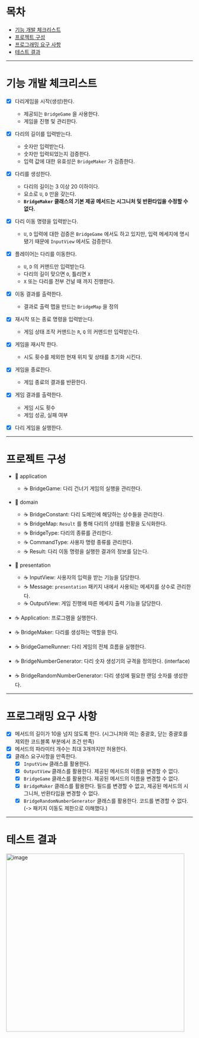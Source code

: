 # 목차
- [기능 개발 체크리스트](#기능-개발-체크리스트)
- [프로젝트 구성](#프로젝트-구성)
- [프로그래밍 요구 사항](#프로그래밍-요구-사항)
- [테스트 결과](#테스트-결과)

---

# 기능 개발 체크리스트

- [X] 다리게임을 시작(생성)한다.
    - 제공되는 `BridgeGame` 을 사용한다.
    - 게임을 진행 및 관리한다.

- [X] 다리의 길이를 입력받는다.
    - 숫자만 입력받는다.
    - 숫자만 입력되었는지 검증한다.
    - 입력 값에 대한 유효성은 `BridgeMaker` 가 검증한다. 

- [X] 다리를 생성한다.
    - 다리의 길이는 3 이상 20 이하이다.
    - 요소로 `U`, `D` 만을 갖는다.
    - **`BridgeMaker` 클래스의 기본 제공 메서드는 시그니처 및 반환타입을 수정할 수 없다.**

- [X] 다리 이동 명령을 입력받는다.
  - `U`, `D` 입력에 대한 검증은 `BridgeGame` 에서도 하고 있지만, 입력 메세지에 명시됐기 때문에 `InputView` 에서도 검증한다.

- [X] 플레이어는 다리를 이동한다.
    - `U`, `D` 의 커맨드만 입력받는다.
    - 다리의 길이 맞으면 `O`, 틀리면 `X`
    - `X` 또는 다리를 전부 건널 때 까지 진행한다.

- [X] 이동 결과를 출력한다.
  - 결과로 출력 맵을 만드는 `BridgeMap` 을 정의

- [X] 재시작 또는 종료 명령을 입력받는다.
    - 게임 상태 조작 커맨드는 `R`, `Q` 의 커맨드만 입력받는다.

- [X] 게임을 재시작 한다.
    - 시도 횟수를 제외한 현재 위치 및 상태를 초기화 시킨다.

- [X] 게임을 종료한다.
    - 게임 종료의 결과를 반환한다.

- [X] 게임 결과를 출력한다.
    - 게임 시도 횟수
    - 게임 성공, 실패 여부

- [X] 다리 게임을 실행한다.

---

# 프로젝트 구성

- 📂 application
  - ☕️ BridgeGame: 다리 건너기 게임의 실행을 관리한다.

- 📂 domain
  - ☕️ BridgeConstant: 다리 도메인에 해당하는 상수들을 관리한다. 
  - ☕️ BridgeMap: `Result` 를 통해 다리의 상태를 현황을 도식화한다.
  - ☕️ BridgeType: 다리의 종류를 관리한다.
  - ☕️ CommandType: 사용자 명령 종류를 관리한다.
  - ☕️ Result: 다리 이동 명령을 실행한 결과의 정보를 담는다.
  
- 📂 presentation
  - ☕️ InputView: 사용자의 입력을 받는 기능을 담당한다.
  - ☕️ Message: `presentation` 패키지 내에서 사용되는 메세지를 상수로 관리한다.
  - ☕️ OutputView: 게임 진행에 따른 메세지 출력 기능을 담당한다.
  
- ☕️ Application: 프로그램을 실행한다.
- ☕️ BridgeMaker: 다리를 생성하는 역할을 한다.
- ☕️ BridgeGameRunner: 다리 게임의 전체 흐름을 실행한다.
- ☕️ BridgeNumberGenerator: 다리 숫자 생성기의 규격을 정의한다. (interface)
- ☕️ BridgeRandomNumberGenerator: 다리 생성에 필요한 랜덤 숫자를 생성한다.

---

# 프로그래밍 요구 사항

- [X] 메서드의 길이가 10을 넘지 않도록 한다. (시그니처와 여는 중괄호, 닫는 중괄호를 제외한 코드블록 부분에서 조건 만족)
- [X] 메서드의 파라미터 개수는 최대 3개까지만 허용한다.
- [X] 클래스 요구사항을 만족한다.
  - [X] `InputView` 클래스를 활용한다.
  - [X] `OutputView` 클래스를 활용한다. 제공된 메서드의 이름을 변경할 수 없다.
  - [X] `BridgeGame` 클래스를 활용한다. 제공된 메서드의 이름을 변경할 수 없다.
  - [X] `BridgeMaker` 클래스를 활용한다. 필드를 변경할 수 없고, 제공된 메서드의 시그니처, 반환타입을 변경할 수 없다.
  - [X] `BridgeRandomNumberGenerator` 클래스를 활용한다. 코드를 변경할 수 없다. (-> 패키지 이동도 제한으로 이해했다.)

---

# 테스트 결과

<img width="481" alt="image" src="https://user-images.githubusercontent.com/81221429/203159339-210135a0-6810-43bb-aaa9-8c46b2c873d3.png">
